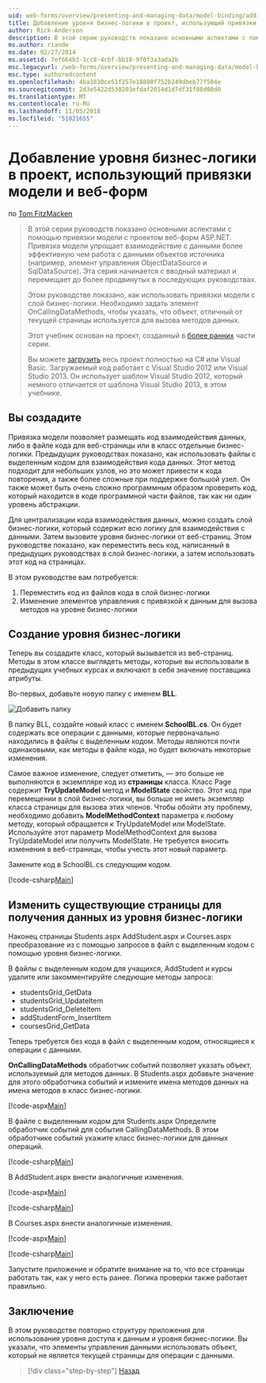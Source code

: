 ```yaml
---
uid: web-forms/overview/presenting-and-managing-data/model-binding/adding-business-logic-layer
title: Добавление уровня бизнес-логики в проект, использующий привязки модели и веб-форм | Документация Майкрософт
author: Rick-Anderson
description: В этой серии руководств показано основными аспектами с помощью привязки модели с проектом веб-форм ASP.NET. Привязка модели позволяет взаимодействие с данными более прямой-...
ms.author: riande
ms.date: 02/27/2014
ms.assetid: 7ef664b3-1cc8-4cbf-bb18-9f0f3a3ada2b
msc.legacyurl: /web-forms/overview/presenting-and-managing-data/model-binding/adding-business-logic-layer
msc.type: authoredcontent
ms.openlocfilehash: 4ba1830ce51f257e18880f752b249dbeb77f504e
ms.sourcegitcommit: 2d3e5422d530203efdaf2014d1d7df31f88d08d0
ms.translationtype: MT
ms.contentlocale: ru-RU
ms.lasthandoff: 11/05/2018
ms.locfileid: "51021655"
---
```

<a name="adding-business-logic-layer-to-a-project-that-uses-model-binding-and-web-forms"></a>Добавление уровня бизнес-логики в проект, использующий привязки модели и веб-форм
====================
по [Tom FitzMacken](https://github.com/tfitzmac)

> В этой серии руководств показано основными аспектами с помощью привязки модели с проектом веб-форм ASP.NET. Привязка модели упрощает взаимодействие с данными более эффективную чем работа с данными объектов источника (например, элемент управления ObjectDataSource и SqlDataSource). Эта серия начинается с вводный материал и перемещает до более продвинутых в последующих руководствах.
> 
> Этом руководстве показано, как использовать привязки модели с слой бизнес-логики. Необходимо задать элемент OnCallingDataMethods, чтобы указать, что объект, отличный от текущей страницы используется для вызова методов данных.
> 
> Этот учебник основан на проект, созданный в [более ранних](retrieving-data.md) части серии.
> 
> Вы можете [загрузить](https://go.microsoft.com/fwlink/?LinkId=286116) весь проект полностью на C# или Visual Basic. Загружаемый код работает с Visual Studio 2012 или Visual Studio 2013. Он использует шаблон Visual Studio 2012, который немного отличается от шаблона Visual Studio 2013, в этом учебнике.


## <a name="what-youll-build"></a>Вы создадите

Привязка модели позволяет размещать код взаимодействия данных, либо в файле кода для веб-страницы или в класс отдельные бизнес-логики. Предыдущих руководствах показано, как использовать файлы с выделенным кодом для взаимодействия кода данных. Этот метод подходит для небольших узлов, но это может привести к кода повторения, а также более сложные при поддержке большой узел. Он также может быть очень сложно программным образом проверить код, который находится в коде программной части файлов, так как ни один уровень абстракции.

Для централизации кода взаимодействия данных, можно создать слой бизнес-логики, который содержит всю логику для взаимодействия с данными. Затем вызовите уровня бизнес-логики от веб-страниц. Этом руководстве показано, как переместить весь код, написанный в предыдущих руководствах в слой бизнес-логики, а затем использовать этот код на страницах.

В этом руководстве вам потребуется:

1. Переместить код из файлов кода в слой бизнес-логики
2. Изменение элементов управления с привязкой к данным для вызова методов на уровне бизнес-логики

## <a name="create-business-logic-layer"></a>Создание уровня бизнес-логики

Теперь вы создадите класс, который вызывается из веб-страниц. Методы в этом классе выглядеть методы, которые вы использовали в предыдущих учебных курсах и включают в себя значение поставщика атрибуты.

Во-первых, добавьте новую папку с именем **BLL**.

![Добавить папку](adding-business-logic-layer/_static/image1.png)

В папку BLL, создайте новый класс с именем **SchoolBL.cs**. Он будет содержать все операции с данными, которые первоначально находились в файлы с выделенным кодом. Методы являются почти одинаковыми, как методы в файле кода, но будет включать некоторые изменения.

Самое важное изменение, следует отметить, — это больше не выполняются в экземпляре код из **страницы** класса. Класс Page содержит **TryUpdateModel** метод и **ModelState** свойство. Этот код при перемещении в слой бизнес-логики, вы больше не иметь экземпляр класса страницы для вызова этих членов. Чтобы обойти эту проблему, необходимо добавить **ModelMethodContext** параметра к любому методу, который обращается к TryUpdateModel или ModelState. Используйте этот параметр ModelMethodContext для вызова TryUpdateModel или получить ModelState. Не требуется вносить изменения в веб-страницы, чтобы учесть этот новый параметр.

Замените код в SchoolBL.cs следующим кодом.

[!code-csharp[Main](adding-business-logic-layer/samples/sample1.cs)]

## <a name="revise-existing-pages-to-retrieve-data-from-business-logic-layer"></a>Изменить существующие страницы для получения данных из уровня бизнес-логики

Наконец страницы Students.aspx AddStudent.aspx и Courses.aspx преобразование из с помощью запросов в файл с выделенным кодом с помощью уровня бизнес-логики.

В файлы с выделенным кодом для учащихся, AddStudent и курсы удалите или закомментируйте следующие методы запроса:

- studentsGrid\_GetData
- studentsGrid\_UpdateItem
- studentsGrid\_DeleteItem
- addStudentForm\_InsertItem
- coursesGrid\_GetData

Теперь требуется без кода в файл с выделенным кодом, относящиеся к операции с данными.

**OnCallingDataMethods** обработчик событий позволяет указать объект, используемый для методов данных. В Students.aspx добавьте значение для этого обработчика событий и измените имена методов данных на имена методов в класс бизнес-логики.

[!code-aspx[Main](adding-business-logic-layer/samples/sample2.aspx?highlight=3-4,8)]

В файле с выделенным кодом для Students.aspx Определите обработчик событий для события CallingDataMethods. В этом обработчике событий укажите класс бизнес-логики для данных операций.

[!code-csharp[Main](adding-business-logic-layer/samples/sample3.cs)]

В AddStudent.aspx внести аналогичные изменения.

[!code-aspx[Main](adding-business-logic-layer/samples/sample4.aspx?highlight=3-4)]

[!code-csharp[Main](adding-business-logic-layer/samples/sample5.cs)]

В Courses.aspx внести аналогичные изменения.

[!code-aspx[Main](adding-business-logic-layer/samples/sample6.aspx?highlight=3-4)]

[!code-csharp[Main](adding-business-logic-layer/samples/sample7.cs)]

Запустите приложение и обратите внимание на то, что все страницы работать так, как у него есть ранее. Логика проверки также работает правильно.

## <a name="conclusion"></a>Заключение

В этом руководстве повторно структуру приложения для использования уровня доступа к данным и уровня бизнес-логики. Вы указали, что элементы управления данными использовать объект, который не является текущей страницы для операции с данными.

> [!div class="step-by-step"]
> [Назад](using-query-string-values-to-retrieve-data.md)
